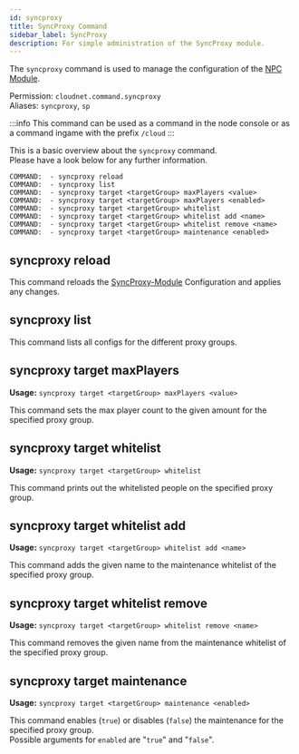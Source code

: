 ```yaml
---
id: syncproxy
title: SyncProxy Command
sidebar_label: SyncProxy
description: For simple administration of the SyncProxy module.
---
```


The `syncproxy` command is used to manage the configuration of the [NPC Module](../modules/npc.md).

Permission: `cloudnet.command.syncproxy`  
Aliases: `syncproxy`, `sp`

:::info
This command can be used as a command in the node console or as a command ingame with the prefix `/cloud`
:::

This is a basic overview about the `syncproxy` command.  
Please have a look below for any further information.
```
COMMAND:  - syncproxy reload
COMMAND:  - syncproxy list
COMMAND:  - syncproxy target <targetGroup> maxPlayers <value>
COMMAND:  - syncproxy target <targetGroup> maxPlayers <enabled>
COMMAND:  - syncproxy target <targetGroup> whitelist
COMMAND:  - syncproxy target <targetGroup> whitelist add <name>
COMMAND:  - syncproxy target <targetGroup> whitelist remove <name>
COMMAND:  - syncproxy target <targetGroup> maintenance <enabled>
```

## syncproxy reload
This command reloads the [SyncProxy-Module](../modules/syncproxy.md) Configuration and applies any changes.

## syncproxy list
This command lists all configs for the different proxy groups.

## syncproxy target maxPlayers
**Usage:** `syncproxy target <targetGroup> maxPlayers <value>`

This command sets the max player count to the given amount for the specified proxy group.

## syncproxy target whitelist
**Usage:** `syncproxy target <targetGroup> whitelist`

This command prints out the whitelisted people on the specified proxy group.

## syncproxy target whitelist add
**Usage:** `syncproxy target <targetGroup> whitelist add <name>`

This command adds the given name to the maintenance whitelist of the specified proxy group.

## syncproxy target whitelist remove
**Usage:** `syncproxy target <targetGroup> whitelist remove <name>`

This command removes the given name from the maintenance whitelist of the specified proxy group.

## syncproxy target maintenance
**Usage:** `syncproxy target <targetGroup> maintenance <enabled>`

This command enables (`true`) or disables (`false`) the maintenance for the specified proxy group.  
Possible arguments for `enabled` are "`true`" and "`false`".